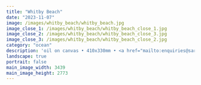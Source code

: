 ```yaml
---
title: "Whitby Beach"
date: "2023-11-07"
image: /images/whitby_beach/whitby_beach.jpg
image_close_1: /images/whitby_beach/whitby_beach_close_1.jpg
image_close_2: /images/whitby_beach/whitby_beach_close_3.jpg
image_close_3: /images/whitby_beach/whitby_beach_close_2.jpg
category: "ocean"
description: 'oil on canvas • 410x330mm • <a href="mailto:enquiries@sarahanneartist.com" target="_blank" rel="noopener noreferrer">enquire</a>'
landscape: true
portrait: false
main_image_width: 3439
main_image_height: 2773
---
```

